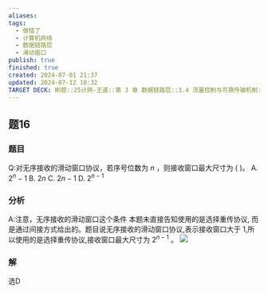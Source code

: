 ```yaml
---
aliases: 
tags:
  - 做错了
  - 计算机网络
  - 数据链路层
  - 滑动窗口
publish: true
finished: true
created: 2024-07-01 21:37
updated: 2024-07-12 10:32
TARGET DECK: 刷题::25计网-王道::第 3 章 数据链路层::3.4 流量控制与可靠传输机制::题16
---
```


## 题16
### 题目
Q:对无序接收的滑动窗口协议，若序号位数为 $n$ ，则接收窗口最大尺寸为 ( )。
A. ${2}^{n} - 1$ B. ${2n}$ C. ${2n} - 1$ D. ${2}^{n - 1}$
### 分析
A:注意，无序接收的滑动窗口这个条件
本题未直接告知使用的是选择重传协议, 而是通过间接方式给出的。题目说无序接收的滑动窗口协议,表示接收窗口大于 1,所以使用的是选择重传协议,接收窗口最大尺寸为 ${2}^{n - 1}$ 。
![](https://img.hwenyi.live/202407121033724.webp)
### 解
选D
